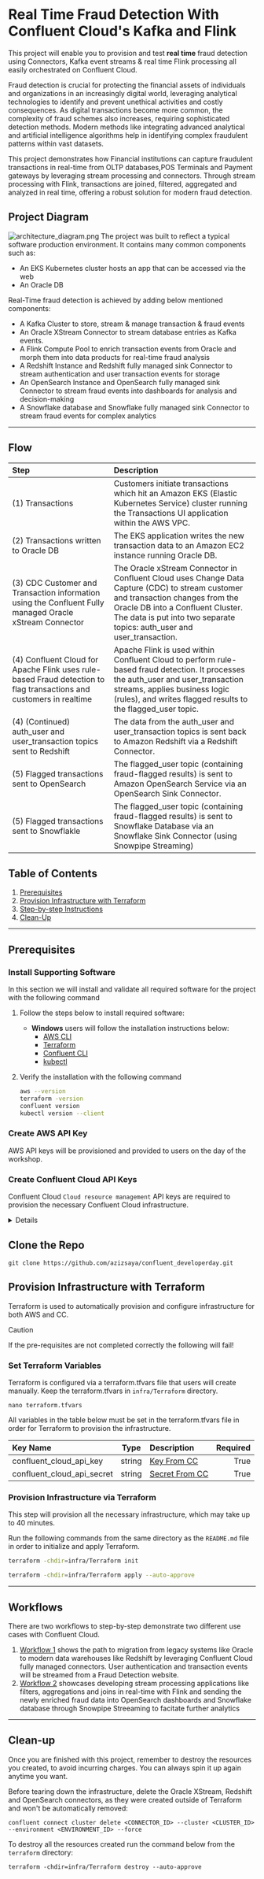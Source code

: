 # Real Time Fraud Detection With Confluent Cloud's Kafka and Flink
This project will enable you to provision and test **real time** fraud detection using Connectors, Kafka event streams & real time Flink processing all easily orchestrated on Confluent Cloud. 

Fraud detection is crucial for protecting the financial assets of individuals and organizations in an increasingly digital world, leveraging analytical technologies to identify and prevent unethical activities and costly consequences. As digital transactions become more common, the complexity of fraud schemes also increases, requiring sophisticated detection methods. Modern methods like integrating advanced analytical and artificial intelligence algorithms help in identifying complex fraudulent patterns within vast datasets. 

This project demonstrates how Financial institutions can capture fraudulent transactions in real-time from OLTP databases,POS Terminals and Payment gateways by leveraging stream processing and connectors. Through stream processing with Flink, transactions are joined, filtered, aggregated and analyzed in real time, offering a robust solution for modern fraud detection.

## Project Diagram
![architecture_diagram.png](img/architecture.png)
The project was built to reflect a typical software production environment. It contains many common components such as:
- An EKS Kubernetes cluster hosts an app that can be accessed via the web
- An Oracle DB

Real-Time fraud detection is achieved by adding below mentioned components:
- A Kafka Cluster to store, stream & manage transaction & fraud events
- An Oracle XStream Connector to stream database entries as Kafka events.
- A Flink Compute Pool to enrich transaction events from Oracle and morph them into data products for real-time fraud analysis 
- A Redshift Instance and Redshift fully managed sink Connector to stream authentication and user transaction events for storage
- An OpenSearch Instance and OpenSearch fully managed sink Connector to stream fraud events into dashboards for analysis and decision-making
- A Snowflake database and Snowflake fully managed sink Connector to stream fraud events for complex analytics
---

## Flow

| Step                                                                                                                | Description                                                                                                                                                                                                                                      |
| :------------------------------------------------------------------------------------------------------------------ | :----------------------------------------------------------------------------------------------------------------------------------------------------------------------------------------------------------------------------------------------- |
| (1) Transactions                                                                                                    | Customers initiate transactions which hit an Amazon EKS (Elastic Kubernetes Service) cluster running the Transactions UI application within the AWS VPC.                                                                                         |
| (2) Transactions written to Oracle DB                                                                               | The EKS application writes the new transaction data to an Amazon EC2 instance running Oracle DB.                                                                                                                                                 |
| (3) CDC Customer and Transaction information using the Confluent Fully managed Oracle xStream Connector             | The Oracle xStream Connector in Confluent Cloud uses Change Data Capture (CDC) to stream customer and transaction changes from the Oracle DB into a Confluent Cluster. The data is put into two separate topics: auth_user and user_transaction. |
| (4) Confluent Cloud for Apache Flink uses rule-based Fraud detection to flag transactions and customers in realtime | Apache Flink is used within Confluent Cloud to perform rule-based fraud detection. It processes the auth_user and user_transaction streams, applies business logic (rules), and writes flagged results to the flagged_user topic.                |
| (4) (Continued) auth_user and user_transaction topics sent to Redshift                                              | The data from the auth_user and user_transaction topics is sent back to Amazon Redshift via a Redshift Connector.                                                                                                                                |
| (5) Flagged transactions sent to OpenSearch                                                                         | The flagged_user topic (containing fraud-flagged results) is sent to Amazon OpenSearch Service via an OpenSearch Sink Connector.                                                                                                                 |
| (5) Flagged transactions sent to Snowflakle                                                                         | The flagged_user topic (containing fraud-flagged results) is sent to Snowflake Database via an Snowflake Sink Connector (using Snowpipe Streaming)                                                                                               |



## Table of Contents
1. [Prerequisites](#prerequisites)
2. [Provision Infrastructure with Terraform](#provision-infrastructure-with-terraform)
3. [Step-by-step Instructions](#labs)
4. [Clean-Up](#clean-up)
---

## Prerequisites

### Install Supporting Software
In this section we will install and validate all required software for the project with the following command

1. Follow the steps below to install required software:

   - **Windows** users will follow the installation instructions below:
      - [AWS CLI](https://docs.aws.amazon.com/cli/latest/userguide/getting-started-install.html)
      - [Terraform](https://developer.hashicorp.com/terraform/install#windows)
      - [Confluent CLI](https://docs.confluent.io/confluent-cli/current/install.html)
      - [kubectl](https://kubernetes.io/docs/tasks/tools/install-kubectl-windows/)


2. Verify the installation with the following command

   ```bash
   aws --version
   terraform -version
   confluent version
   kubectl version --client
   ```

### Create AWS API Key

AWS API keys will be provisioned and provided to users on the day of the workshop. 

### Create Confluent Cloud API Keys

Confluent Cloud `Cloud resource management` API keys are required to provision the necessary Confluent Cloud infrastructure.
</summary><details>

1. Log into Confluent Cloud
2. Open the sidebar menu and select `API keys`
3. Click `+ Add API key`
4. Associate API Key with `My account`
5. Select `Cloud resource management`
6. Create the API key and copy the Key & Secret into a usable place
</details>   

## Clone the Repo
```
git clone https://github.com/azizsaya/confluent_developerday.git
```

## Provision Infrastructure with Terraform
Terraform is used to automatically provision and configure infrastructure for both AWS and CC. 

 >[!CAUTION]
 >If the pre-requisites are not completed correctly the following will fail!


### Set Terraform Variables
Terraform is configured via a terraform.tfvars file that users will create manually. Keep the terraform.tfvars in `infra/Terraform` directory.

``` 
nano terraform.tfvars 
```

All variables in the table below must be set in the terraform.tfvars file in order for Terraform to provision the infrastructure.

| Key Name                   |  Type  | Description                           | Required     |
|:---------------------------|:------:|:--------------------------------------|-------------:|
| confluent_cloud_api_key    | string | [Key From CC](#create_cc_api_key)     |         True |
| confluent_cloud_api_secret | string | [Secret From CC](#create_cc_api_key)  |         True |



### Provision Infrastructure via Terraform

This step will provision all the necessary infrastructure, which may take up to 40 minutes.

Run the following commands from the same directory as the `README.md` file in order to initialize and apply Terraform.

   ```bash
   terraform -chdir=infra/Terraform init
   ```
   
   ```bash
   terraform -chdir=infra/Terraform apply --auto-approve
   ```


---

## Workflows

There are two workflows to step-by-step demonstrate two different use cases with Confluent Cloud. 
1. [Workflow 1](./LAB1/LAB1-README.md) shows the path to migration from legacy systems like Oracle to modern data warehouses like Redshift by leveraging Confluent Cloud fully managed connectors. User authentication and transaction events will be streamed from a Fraud Detection website. 
2. [Workflow 2](./LAB2/LAB2-README.md) showcases developing stream processing applications like filters, aggregations and joins in real-time with Flink and sending the newly enriched fraud data into OpenSearch dashboards and Snowflake database through Snowpipe Streeaming to facitate further analytics 

---
## Clean-up
Once you are finished with this project, remember to destroy the resources you created, to avoid incurring charges. You can always spin it up again anytime you want.

Before tearing down the infrastructure, delete the Oracle XStream, Redshift and OpenSearch connectors, as they were created outside of Terraform and won't be automatically removed:

```
confluent connect cluster delete <CONNECTOR_ID> --cluster <CLUSTER_ID> --environment <ENVIRONMENT_ID> --force
```

To destroy all the resources created run the command below from the ```terraform``` directory:

```
terraform -chdir=infra/Terraform destroy --auto-approve
```

